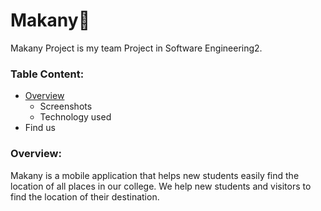 # Makany:round_pushpin:
Makany Project is my team Project in Software Engineering2.
### Table Content:
- [Overview](https://github.com/asmaaraafat27/Makany/blob/main/README.md#overview)
   - Screenshots
   - Technology used
- Find us

### Overview:
Makany is a mobile application that helps new students easily find the location of all places in our college. We help new students and visitors to find the location of their destination.

